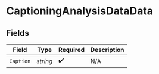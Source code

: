 # CaptioningAnalysisDataData


## Fields

| Field              | Type               | Required           | Description        |
| ------------------ | ------------------ | ------------------ | ------------------ |
| `Caption`          | *string*           | :heavy_check_mark: | N/A                |